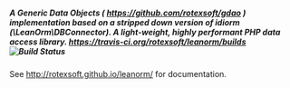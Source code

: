 ##### A Generic Data Objects ( https://github.com/rotexsoft/gdao ) implementation based on a stripped down version of idiorm (\\LeanOrm\\DBConnector). A light-weight, highly performant PHP data access library. https://travis-ci.org/rotexsoft/leanorm/builds ![Build Status](https://travis-ci.org/rotexsoft/leanorm.svg?branch=master)

See http://rotexsoft.github.io/leanorm/ for documentation.

